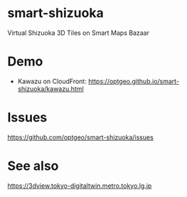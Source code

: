 # smart-shizuoka
Virtual Shizuoka 3D Tiles on Smart Maps Bazaar

# Demo
- Kawazu on CloudFront: https://optgeo.github.io/smart-shizuoka/kawazu.html

# Issues
https://github.com/optgeo/smart-shizuoka/issues

# See also
https://3dview.tokyo-digitaltwin.metro.tokyo.lg.jp
